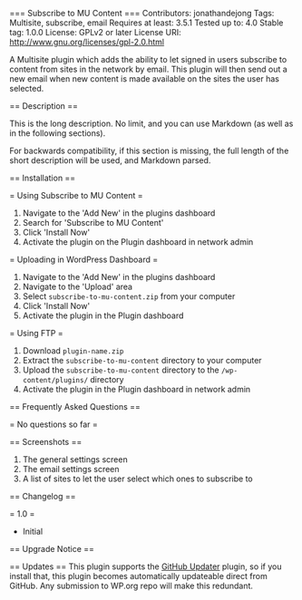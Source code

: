 === Subscribe to MU Content ===
Contributors: jonathandejong
Tags: Multisite, subscribe, email
Requires at least: 3.5.1
Tested up to: 4.0
Stable tag: 1.0.0
License: GPLv2 or later
License URI: http://www.gnu.org/licenses/gpl-2.0.html

A Multisite plugin which adds the ability to let signed in users subscribe to content from sites in the network by email. This plugin will then send out a new email when new content is made available on the sites the user has selected.

== Description ==

This is the long description.  No limit, and you can use Markdown (as well as in the following sections).

For backwards compatibility, if this section is missing, the full length of the short description will be used, and
Markdown parsed.

== Installation ==

= Using Subscribe to MU Content =

1. Navigate to the 'Add New' in the plugins dashboard
2. Search for 'Subscribe to MU Content'
3. Click 'Install Now'
4. Activate the plugin on the Plugin dashboard in network admin

= Uploading in WordPress Dashboard =

1. Navigate to the 'Add New' in the plugins dashboard
2. Navigate to the 'Upload' area
3. Select `subscribe-to-mu-content.zip` from your computer
4. Click 'Install Now'
5. Activate the plugin in the Plugin dashboard

= Using FTP =

1. Download `plugin-name.zip`
2. Extract the `subscribe-to-mu-content` directory to your computer
3. Upload the `subscribe-to-mu-content` directory to the `/wp-content/plugins/` directory
4. Activate the plugin in the Plugin dashboard in network admin


== Frequently Asked Questions ==

= No questions so far =


== Screenshots ==

1. The general settings screen
2. The email settings screen
3. A list of sites to let the user select which ones to subscribe to

== Changelog ==

= 1.0 =
* Initial


== Upgrade Notice ==



== Updates ==
This plugin supports the [GitHub Updater](https://github.com/afragen/github-updater) plugin, so if you install that, this plugin becomes automatically updateable direct from GitHub. Any submission to WP.org repo will make this redundant.
